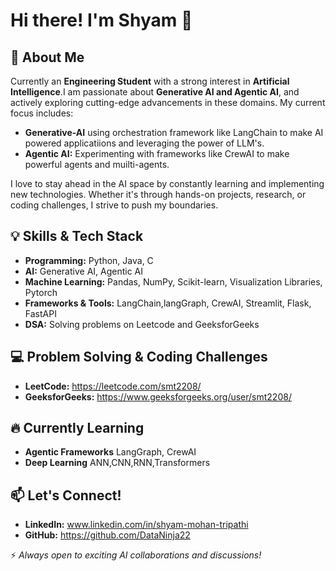 # Hi there! I'm Shyam 👋

## 🚀 About Me
Currently an **Engineering Student** with a strong interest in **Artificial Intelligence**.I am passionate about **Generative AI and Agentic AI**, and actively exploring cutting-edge advancements in these domains. My current focus includes:
- **Generative-AI** using orchestration framework like LangChain to make AI powered applicatiions and leveraging the power of LLM's.
- **Agentic AI:** Experimenting with frameworks like CrewAI to make powerful agents and muilti-agents.

I love to stay ahead in the AI space by constantly learning and implementing new technologies. Whether it's through hands-on projects, research, or coding challenges, I strive to push my boundaries.

## 💡 Skills & Tech Stack
- **Programming:** Python, Java, C
- **AI:** Generative AI, Agentic AI
- **Machine Learning:** Pandas, NumPy, Scikit-learn, Visualization Libraries, Pytorch
- **Frameworks & Tools:** LangChain,langGraph, CrewAI, Streamlit, Flask, FastAPI
- **DSA:** Solving problems on Leetcode and GeeksforGeeks

## 💻 Problem Solving & Coding Challenges
- **LeetCode:** https://leetcode.com/smt2208/
- **GeeksforGeeks:** https://www.geeksforgeeks.org/user/smt2208/

## 🔥 Currently Learning
- **Agentic Frameworks** LangGraph, CrewAI
- **Deep Learning** ANN,CNN,RNN,Transformers

## 📫 Let's Connect!
- **LinkedIn:** www.linkedin.com/in/shyam-mohan-tripathi
- **GitHub:** https://github.com/DataNinja22

⚡ *Always open to exciting AI collaborations and discussions!*

